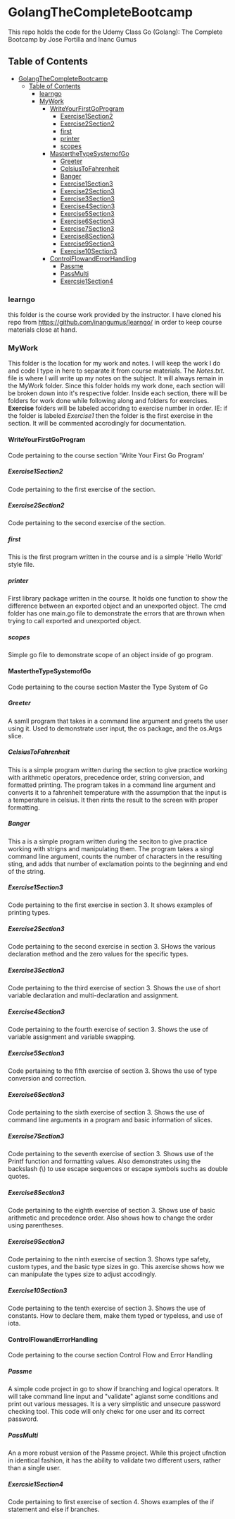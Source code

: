 # GolangTheCompleteBootcamp

This repo holds the code for the Udemy Class Go (Golang): The Complete Bootcamp by Jose Portilla and Inanc Gumus

## Table of Contents

- [GolangTheCompleteBootcamp](#golangthecompletebootcamp)
  - [Table of Contents](#table-of-contents)
    - [learngo](#learngo)
    - [MyWork](#mywork)
      - [WriteYourFirstGoProgram](#writeyourfirstgoprogram)
        - [Exercise1Section2](#exercise1section2)
        - [Exercise2Section2](#exercise2section2)
        - [first](#first)
        - [printer](#printer)
        - [scopes](#scopes)
      - [MastertheTypeSystemofGo](#masterthetypesystemofgo)
        - [Greeter](#greeter)
        - [CelsiusToFahrenheit](#celsiustofahrenheit)
        - [Banger](#banger)
        - [Exercise1Section3](#exercise1section3)
        - [Exercise2Section3](#exercise2section3)
        - [Exercise3Section3](#exercise3section3)
        - [Exercise4Section3](#exercise4section3)
        - [Exercise5Section3](#exercise5section3)
        - [Exercise6Section3](#exercise6section3)
        - [Exercise7Section3](#exercise7section3)
        - [Exercise8Section3](#exercise8section3)
        - [Exercise9Section3](#exercise9section3)
        - [Exercise10Section3](#exercise10section3)
      - [ControlFlowandErrorHandling](#controlflowanderrorhandling)
        - [Passme](#passme)
        - [PassMulti](#passmulti)
        - [Exercsie1Section4](#exercsie1section4)

### learngo

this folder is the course work provided by the instructor. I have cloned his repo from <https://github.com/inangumus/learngo/> in order to keep course materials close at hand.

### MyWork

This folder is the location for my work and notes. I will keep the work I do and code I type in here to separate it from course materials. The _Notes.txt._ file is where I will write up my notes on the subject. It will always remain in the MyWork folder. Since this folder holds my work done, each section will be broken down into it's respective folder. Inside each section, there will be folders for work done while following along and folders for exercises. __Exercise__ folders will be labeled accoridng to exercise number in order. IE: if the folder is labeled _Exercise1_ then the folder is the first exercise in the section. It will be commented accrodingly for documentation.

#### WriteYourFirstGoProgram

Code pertaining to the course section 'Write Your First Go Program'

##### Exercise1Section2

Code pertaining to the first exercise of the section.

##### Exercise2Section2

Code pertaining to the second exercise of the section.

##### first

This is the first program written in the course and is a simple 'Hello World' style file.

##### printer

First library package written in the course. It holds one function to show the difference between an exported object and an unexported object. The cmd folder has one main.go file to demonstrate the errors that are thrown when trying to call exported and unexported object.

##### scopes

Simple go file to demonstrate scope of an object inside of go program.

#### MastertheTypeSystemofGo

Code pertaining to the course section Master the Type System of Go

##### Greeter

A samll program that takes in a command line argument and greets the user using it. Used to demonstrate user input, the os package, and the os.Args slice.

##### CelsiusToFahrenheit

This is a simple program written during the section to give practice working with arithmetic operators, precedence order, string conversion, and formatted printing. The program takes in a command line argument and converts it to a fahrenheit temperature with the assumption that the input is a temperature in celsius. It then rints the result to the screen with proper formatting.

##### Banger

This a is a simple program written during the seciton to give practice working with strigns and manipulating them. The program takes a singl command line argument, counts the number of characters in the resulting sting, and adds that number of exclamation points to the beginning and end of the string.

##### Exercise1Section3

Code pertaining to the first exercise in section 3. It shows examples of printing types.

##### Exercise2Section3

Code pertaining to the second exercise in section 3. SHows the various declaration method and the zero values for the specific types.

##### Exercise3Section3

Code pertaining to the third exercise of section 3. Shows the use of short variable declaration and multi-declaration and assignment.

##### Exercise4Section3

Code pertaining to the fourth exercise of section 3. Shows the use of variable assignment and variable swapping.

##### Exercise5Section3

Code pertaining to the fifth exercise of section 3. Shows the use of type conversion and correction.

##### Exercise6Section3

Code pertaining to the sixth exercise of section 3. Shows the use of command line arguments in a program and basic information of slices.

##### Exercise7Section3

Code pertaining to the seventh exercise of section 3. Shows use of the Printf function and formatting values. Also demonstrates using the backslash (\\) to use escape sequences or escape symbols suchs as double quotes.

##### Exercise8Section3

Code pertaining to the eighth exercise of section 3. Shows use of basic arithmetic and precedence order. Also shows how to change the order using parentheses.

##### Exercise9Section3

Code pertaining to the ninth exercise of section 3. Shows type safety, custom types, and the basic type sizes in go. This axercise shows how we can manipulate the types size to adjust accodingly.

##### Exercise10Section3

Code pertaining to the tenth exercise of section 3. Shows the use of constants. How to declare them, make them typed or typeless, and use of iota.

#### ControlFlowandErrorHandling

Code pertaining to the course section Control Flow and Error Handling

##### Passme

A simple code project in go to show if branching and logical operators. It will take command line input and "validate" agianst some conditions and print out various messages. It is a very simplistic and unsecure password checking tool. This code will only chekc for one user and its correct password.

##### PassMulti

An a more robust version of the Passme project. While this project ufnction in identical fashion, it has the ability to validate two different users, rather than a single user.

##### Exercsie1Section4

Code pertaining to first exercise of section 4. Shows examples of the if statement and else if branches.
